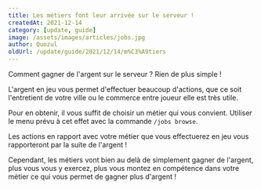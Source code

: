 ```yaml
---
title: Les métiers font leur arrivée sur le serveur !
createdAt: 2021-12-14
category: [update, guide]
image: /assets/images/articles/jobs.jpg
author: Quozul
oldUrl: /update/guide/2021/12/14/m%C3%A9tiers
---
```


Comment gagner de l'argent sur le serveur ? Rien de plus simple !

<!--more-->

L'argent en jeu vous permet d'effectuer beaucoup d'actions, que ce soit l'entretient de votre ville ou le commerce entre joueur elle est très utile.

Pour en obtenir, il vous suffit de choisir un métier qui vous convient. Utiliser le menu prévu à cet effet avec la commande `/jobs browse`.

Les actions en rapport avec votre métier que vous effectuerez en jeu vous rapporteront par la suite de l'argent !

Cependant, les métiers vont bien au delà de simplement gagner de l'argent, plus vous vous y exercez, plus vous montez en compétence dans votre métier ce qui vous permet de gagner plus d'argent !
